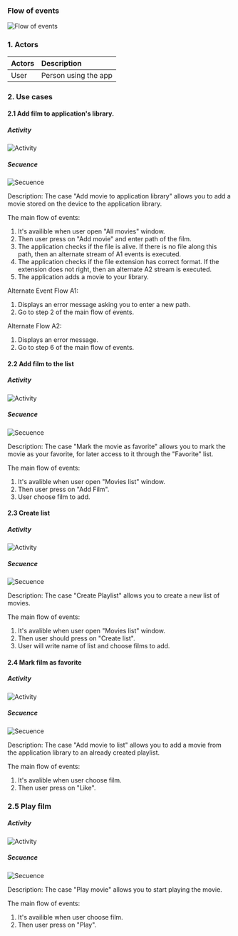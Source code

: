 ### Flow of events

![Flow of events](https://github.com/ussnik209/FilmManager/blob/master/Diagrams/use%20case.png)

### 1. Actors

| Actors | Description |
|:--|:--|
| User | Person using the app |

### 2. Use cases
#### 2.1 Add film to application's library.
##### Activity
![Activity](https://github.com/ussnik209/FilmManager/blob/master/Diagrams/Activity/Add%20film%20to%20application's%20library.png)
##### Secuence
![Secuence](https://github.com/ussnik209/FilmManager/blob/master/Diagrams/Secuence%20diagrams/Add%20film%20to%20application's%20library%20sequence%20diagram.png)

Description: The case "Add movie to application library" allows you to add a movie stored on the device to the application library.

The main flow of events:
1. It's availible when user open "All movies" window.
2. Then user press on "Add movie" and enter path of the film.
3. The application checks if the file is alive. If there is no file along this path, then an alternate stream of A1 events is executed.
4. The application checks if the file extension has correct format. If the extension does not right, then an alternate A2 stream is executed.
5. The application adds a movie to your library.

Alternate Event Flow A1:
1. Displays an error message asking you to enter a new path.
2. Go to step 2 of the main flow of events.

Alternate Flow A2:
1. Displays an error message.
2. Go to step 6 of the main flow of events.

#### 2.2 Add film to the list
##### Activity
![Activity](https://github.com/ussnik209/FilmManager/blob/master/Diagrams/Activity/Add%20film%20to%20the%20list.png)
##### Secuence
![Secuence](https://github.com/ussnik209/FilmManager/blob/master/Diagrams/Secuence%20diagrams/Add%20film%20to%20the%20list%20secuance%20diagram.png)

Description: The case "Mark the movie as favorite" allows you to mark the movie as your favorite, for later access to it through the "Favorite" list.

The main flow of events:
1. It's avalible when user open "Movies list" window.
2. Then user press on "Add Film".
3. User choose film to add.
#### 2.3 Create list
##### Activity
![Activity](https://github.com/ussnik209/FilmManager/blob/master/Diagrams/Activity/Create%20list.png)
##### Secuence
![Secuence](https://github.com/ussnik209/FilmManager/blob/master/Diagrams/Secuence%20diagrams/Create%20list%20sequence%20diagam.png)

Description: The case "Create Playlist" allows you to create a new list of movies.

The main flow of events:
1. It's avalible when user open "Movies list" window.
2. Then user should press on "Create list".
3. User will write name of list and choose films to add.
#### 2.4 Mark film as favorite
##### Activity
![Activity](https://github.com/ussnik209/FilmManager/blob/master/Diagrams/Activity/Mark%20film%20as%20favorite.png)
##### Secuence
![Secuence](https://github.com/ussnik209/FilmManager/blob/master/Diagrams/Secuence%20diagrams/Mark%20film%20as%20favorite%20sequence%20diagram.png)

Description: The case "Add movie to list" allows you to add a movie from the application library to an already created playlist.

The main flow of events:
1. It's avalible when user choose film.
2. Then user press on "Like".
### 2.5 Play film
##### Activity
![Activity](https://github.com/ussnik209/FilmManager/blob/master/Diagrams/Activity/Play%20film.png)
##### Secuence
![Secuence](https://github.com/ussnik209/FilmManager/blob/master/Diagrams/Secuence%20diagrams/Play%20film%20secuence%20diagram.png)

Description: The case "Play movie" allows you to start playing the movie.

The main flow of events:
1. It's availible when user choose film.
2. Then user press on "Play".
